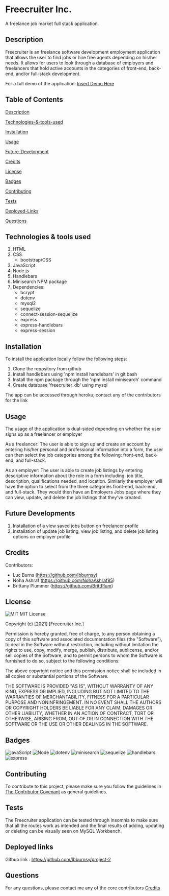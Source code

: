 # Freecruiter Inc.
A freelance job market full stack application.

## Description
Freecruiter is an freelance software development employment application that allows the user to find jobs or hire free agents depending on his/her needs. It allows for users to look through a database of employers and freelancers that hold active accounts in the categories of front-end, back-end, and/or full-stack development.

For a full demo of the application: [Insert Demo Here]()

## Table of Contents

[Description](#description)

[Technologies-&-tools-used](#Technologies-&-tools-used)

[Installation](#Installation)

[Usage](#usage)

[Future-Development](future-development)

[Credits](#Credits)

[License](#License)

[Badges](#Badges)

[Contributing](#contributing)

[Tests](#tests)

[Deployed-Links](#deployed-links)

[Questions](#questions)

## Technologies & tools used
1. HTML
2. CSS
   * bootstrap/CSS
3. JavaScript
4. Node.js
5. Handlebars 
6. Minisearch NPM package
7. Dependencies:
    * bcrypt
    * dotenv
    * mysql2
    * sequelize
    * connect-session-sequelize
    * express 
    * express-handlebars
    * express-session

## Installation
To install the application locally follow the following steps:
1. Clone the repository from github 
2. Install handlebars using 'npm install handlebars' in git bash
3. Install the npm package through the 'npm install minisearch' command
4. Create database 'freecruiter_db' using mysql

The app can be accessed through heroku; contact any of the contributors for the link

## Usage
The usage of the application is dual-sided depending on whether the user signs up as a freelancer or employer 

As a freelancer:
The user is able to sign up and create an account by entering his/her personal and professional information into a form, the user can then select the job categories among the following: front-end, back-end, and full-stack. 

As an employer:
The user is able to create job listings by entering descriptive information about the role in a form including: job title, description, qualifications needed, and location. Similarly the employer will have the option to select from the three categories front-end, back-end, and full-stack. They would then have an Employers Jobs page where they can view, update, and delete the job listings that they've created.

## Future Developments

1. Installation of a view saved jobs button on freelancer profile
2. Installation of update job listing, view job listing, and delete job listing options on employer profile

## Credits

Contributors:

* Luc Burns (https://github.com/lbburnsy)
* Noha Ashraf (https://github.com/NohaAshraf85)
* Brittany Plummer (https://github.com/BrittPlum)


## License
![MIT](https://img.shields.io/apm/l/README)
MIT License

Copyright (c) [2021] [Freecruiter Inc.]

Permission is hereby granted, free of charge, to any person obtaining a copy
of this software and associated documentation files (the "Software"), to deal
in the Software without restriction, including without limitation the rights
to use, copy, modify, merge, publish, distribute, sublicense, and/or sell
copies of the Software, and to permit persons to whom the Software is
furnished to do so, subject to the following conditions:

The above copyright notice and this permission notice shall be included in all
copies or substantial portions of the Software.

THE SOFTWARE IS PROVIDED "AS IS", WITHOUT WARRANTY OF ANY KIND, EXPRESS OR
IMPLIED, INCLUDING BUT NOT LIMITED TO THE WARRANTIES OF MERCHANTABILITY,
FITNESS FOR A PARTICULAR PURPOSE AND NONINFRINGEMENT. IN NO EVENT SHALL THE
AUTHORS OR COPYRIGHT HOLDERS BE LIABLE FOR ANY CLAIM, DAMAGES OR OTHER
LIABILITY, WHETHER IN AN ACTION OF CONTRACT, TORT OR OTHERWISE, ARISING FROM,
OUT OF OR IN CONNECTION WITH THE SOFTWARE OR THE USE OR OTHER DEALINGS IN THE
SOFTWARE.

## Badges

![javaScript](https://img.shields.io/badge/JavaScript-100%25-blue)
![Node](https://img.shields.io/badge/Node.js-CLI-blue)
![dotenv](https://img.shields.io/badge/dotenv-npm%20package-blue)
![minisearch](https://img.shields.io/badge/minisearch-npm%20package-blue)
![sequelize](https://img.shields.io/badge/sequelize-npm%20package-blue)
![handlebars](https://img.shields.io/badge/handlebars-29%25-orange)
![express](https://img.shields.io/badge/express-npm%20package-blue)

## Contributing 

To contribute to this project, please make sure you follow the guidelines in [The Contributor Covenant](https://www.contributor-covenant.org/) as general guidelines.

## Tests 
The Freecruiter application can be tested through Insomnia to make sure that all the routes work as intended and the final results of adding, updating or deleting can be visually seen on MySQL Workbench.

## Deployed links 
Github link : https://github.com/lbburnsy/project-2

## Questions
For any questions, please contact me any of the core contributors [Credits](#Credits)



